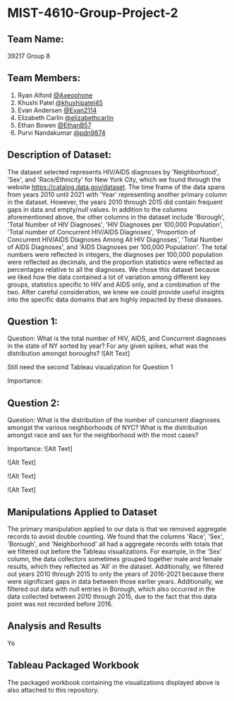 # MIST-4610-Group-Project-2

## Team Name:
39217 Group 8

## Team Members:
1. Ryan Alford [@Axeophone](https://github.com/Axeophone)
2. Khushi Patel [@khushipatel45](https://github.com/khushipatel45)
3. Evan Andersen [@Evan2114](https://github.com/Evan2114)
4. Elizabeth Carlin [@elizabethcarlin](https://github.com/elizabethcarlin)
5. Ethan Bowen [@EthanB57](https://github.com/EthanB57)
6. Purvi Nandakumar [@pdn9874](https://github.com/pdn9874)

## Description of Dataset:
The dataset selected represents HIV/AIDS diagnoses by 'Neighborhood', 'Sex', and 'Race/Ethnicity' for New York City, which we found through the website https://catalog.data.gov/dataset. The time frame of the data spans from years 2010 until 2021 with 'Year' representing another primary column in the dataset. However, the years 2010 through 2015 did contain frequent gaps in data and empty/null values. In addition to the columns aforementioned above, the other columns in the dataset include 'Borough', 'Total Number of HIV Diagnoses', 'HIV Diagnoses per 100,000 Population', 'Total number of Concurrent HIV/AIDS Diagnoses', 'Proportion of Concurrent HIV/AIDS Diagnoses Among All HIV Diagnoses', 'Total Number of AIDS Diagnoses', and 'AIDS Diagnoses per 100,000 Population'. The total numbers were reflected in integers, the diagnoses per 100,000 population were reflected as decimals, and the proportion statistics were reflected as percentages relative to all the diagnoses. We chose this dataset because we liked how the data contained a lot of variation among different key groups, statistics specific to HIV and AIDS only, and a combination of the two. After careful consideration, we knew we could provide useful insights into the specific data domains that are highly impacted by these diseases.

## Question 1:
Question: What is the total number of HIV, AIDS, and Concurrent diagnoses in the state of NY sorted by year? For any given spikes, what was the distribution amongst boroughs?
![Alt Text]

Still need the second Tableau visualization for Question 1

Importance:

## Question 2:
Question: What is the distribution of the number of concurrent diagnoses amongst the various neighborhoods of NYC? What is the distribution amongst race and sex for the neighborhood with the most cases?

Importance:
![Alt Text]

![Alt Text]

![Alt Text]

![Alt Text]

## Manipulations Applied to Dataset
The primary manipulation applied to our data is that we removed aggregate records to avoid double counting. We found that the columns 'Race', 'Sex', 'Borough', and 'Neighborhood' all had a aggregate records with totals that we filtered out before the Tableau visualizations. For example, in the 'Sex' column, the data collectors sometimes grouped together male and female results, which they reflected as 'All' in the dataset. Additionally, we filtered out years 2010 through 2015 to only the years of 2016-2021 because there were significant gaps in data between those earlier years. Additionally, we filtered out data with null entries in Borough, which also occurred in the data collected between 2010 through 2015, due to the fact that this data point was not recorded before 2016.

## Analysis and Results
Yo


## Tableau Packaged Workbook
The packaged workbook containing the visualizations displayed above is also attached to this repository.
